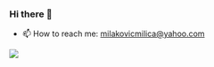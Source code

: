 ### Hi there 👋


- 📫 How to reach me: milakovicmilica@yahoo.com


![](https://komarev.com/ghpvc/?username=MilicaMilakovic)
